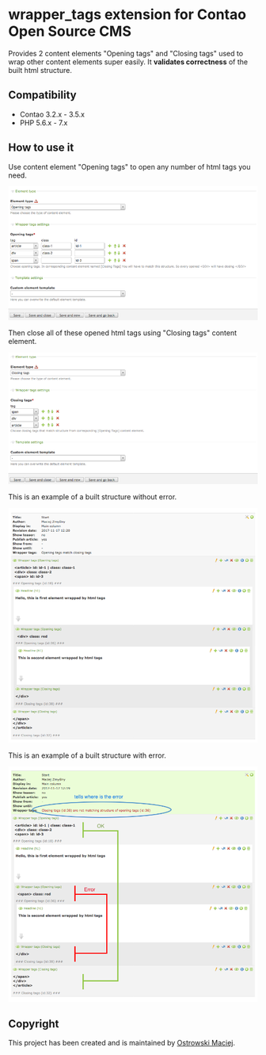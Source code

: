 wrapper_tags extension for Contao Open Source CMS 
===============================

Provides 2 content elements "Opening tags" and "Closing tags" used to wrap other content elements super easily. It **validates correctness** of the built html structure. 

## Compatibility
- Contao 3.2.x - 3.5.x
- PHP 5.6.x - 7.x

## How to use it

Use content element "Opening tags" to open any number of html tags you need.
 
![Opening tags](docs/backend-opening-tags.png?raw=true "Opening tags")

Then close all of these opened html tags using "Closing tags" content element.

![Closing tags](docs/backend-closing-tags.png?raw=true "Closing tags")

This is an example of a built structure without error.

![Structure ok](docs/backend-ok.png?raw=true "Structure ok")
 
This is an example of a built structure with error.

![Structure with error](docs/backend-error.png?raw=true "Structure with error")

## Copyright
This project has been created and is maintained by [Ostrowski Maciej](http://contao-developer.pl).
